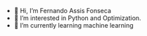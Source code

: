 - 👋 Hi, I’m Fernando Assis Fonseca
- 👀 I’m interested in Python and Optimization.
- 🌱 I’m currently learning machine learning

<!---
afonsecafernando82/afonsecafernando82 is a ✨ special ✨ repository because its `README.md` (this file) appears on your GitHub profile.
You can click the Preview link to take a look at your changes.
--->
